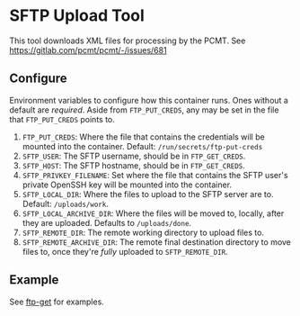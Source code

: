 # SFTP Upload Tool

This tool downloads XML files for processing by the PCMT. See 
https://gitlab.com/pcmt/pcmt/-/issues/681

## Configure

Environment variables to configure how this container runs.  Ones without
a default are *required*.  Aside from `FTP_PUT_CREDS`, any may be set in the
file that `FTP_PUT_CREDS` points to.

1. `FTP_PUT_CREDS`: Where the file that contains the credentials will be
    mounted into the container. Default: `/run/secrets/ftp-put-creds`
1. `SFTP_USER`: The SFTP username, should be in `FTP_GET_CREDS`.
1. `SFTP_HOST`: The SFTP hostname, should be in `FTP_GET_CREDS`.
1. `SFTP_PRIVKEY_FILENAME`: Set where the file that contains the SFTP user's
    private OpenSSH key will be mounted into the container.
1. `SFTP_LOCAL_DIR`: Where the files to upload to the SFTP server are
    to.  Default: `/uploads/work`.
1. `SFTP_LOCAL_ARCHIVE_DIR`: Where the files will be moved to, locally, after
    they are uploaded.  Defaults to `/uploads/done`.
1. `SFTP_REMOTE_DIR`: The remote working directory to upload files to.
1. `SFTP_REMOTE_ARCHIVE_DIR`: The remote final destination directory to move files
    to, once they're _fully_ uploaded to `SFTP_REMOTE_DIR`.

## Example

See [ftp-get](../ftp-get/README.md) for examples.